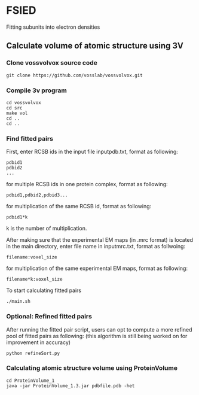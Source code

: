 # FSIED
Fitting subunits into electron densities


## Calculate volume of atomic structure using 3V


### Clone vossvolvox source code
```
git clone https://github.com/vosslab/vossvolvox.git
```

### Compile 3v program
```
cd vossvolvox
cd src
make vol
cd ..
cd ..
```

### Find fitted pairs
First, enter RCSB ids in the input file inputpdb.txt, format as following:
```
pdbid1
pdbid2
...
```
for multiple RCSB ids in one protein complex, format as following:
```
pdbid1,pdbid2,pdbid3...
```
for multiplication of the same RCSB id, format as following:
```
pdbid1*k
```
k is the number of multiplication.

After making sure that the experimental EM maps (in .mrc format) is located in the main directory, enter file name in inputmrc.txt, format as follwoing:
```
filename:voxel_size
```
for multiplication of the same experimental EM maps, format as following:
```
filename*k:voxel_size
```

To start calculating fitted pairs
```
./main.sh
```


### Optional: Refined fitted pairs
After running the fitted pair script, users can opt to compute a more refined pool of fitted pairs as following:
(this algorithm is still being worked on for improvement in accuracy)
```
python refineSort.py
```

### Calculating atomic structure volume using ProteinVolume 
```
cd ProteinVolume_1
java -jar ProteinVolume_1.3.jar pdbfile.pdb -het
```

